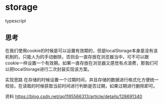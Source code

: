 # storage
typescript
## 思考
在我们使用cookie的时候是可以设置有效期的，但是localStorage本身是没有该机制的，只能人为的手动删除，否则会一直存放在浏览器当中，可不可以跟cookie一样设置一个有效期。如果一直存放在浏览器又感觉有点浪费，那我们可以把localStorage进行二次封装实现该方案。


实现思路
在存储的时候设置一个过期时间，并且存储的数据进行格式化方便统一校验，在读取的时候获取当前时间进行判断是否过期，如果过期进行删除即可。
                        
资料 https://blog.csdn.net/qq1195566313/article/details/128691340